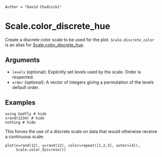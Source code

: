 ```@meta
Author = "David Chudzicki"
```

# Scale.color_discrete_hue

Create a discrete color scale to be used for the plot. `Scale.discrete_color` is an
alias for [Scale.color_discrete_hue](@ref).

## Arguments

  * `levels` (optional): Explicitly set levels used by the scale. Order is
    respected.
  * `order` (optional): A vector of integers giving a permutation of the levels
    default order.

## Examples

```@example 1
using Gadfly # hide
srand(1234) # hide
nothing # hide
```

This forces the use of a discrete scale on data that would otherwise receive a continuous scale:

```@example 1
plot(x=rand(12), y=rand(12), color=repeat([1,2,3], outer=[4]),
     Scale.color_discrete())
```

